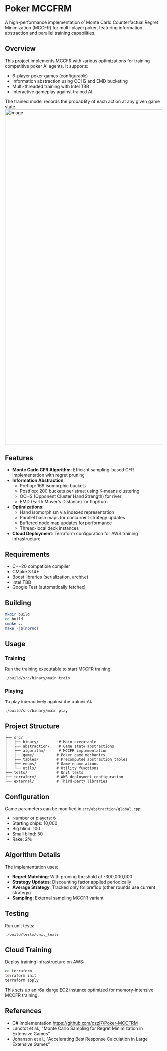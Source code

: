 # Poker MCCFRM

A high-performance implementation of Monte Carlo Counterfactual Regret Minimization (MCCFR) for multi-player poker, featuring information abstraction and parallel training capabilities.

## Overview

This project implements MCCFR with various optimizations for training competitive poker AI agents. It supports:
- 6-player poker games (configurable)
- Information abstraction using OCHS and EMD bucketing
- Multi-threaded training with Intel TBB
- Interactive gameplay against trained AI

The trained model records the probability of each action at any given game state.
<img width="860" height="1079" alt="image" src="https://github.com/user-attachments/assets/cc499953-a59d-4913-969d-93bbdb619fe0" />





## Features

- **Monte Carlo CFR Algorithm**: Efficient sampling-based CFR implementation with regret pruning
- **Information Abstraction**: 
  - Preflop: 169 isomorphic buckets
  - Postflop: 200 buckets per street using K-means clustering
  - OCHS (Opponent Cluster Hand Strength) for river
  - EMD (Earth Mover's Distance) for flop/turn
- **Optimizations**:
  - Hand isomorphism via indexed representation
  - Parallel hash maps for concurrent strategy updates
  - Buffered node map updates for performance
  - Thread-local deck instances
- **Cloud Deployment**: Terraform configuration for AWS training infrastructure

## Requirements

- C++20 compatible compiler
- CMake 3.14+
- Boost libraries (serialization, archive)
- Intel TBB
- Google Test (automatically fetched)

## Building

```bash
mkdir build
cd build
cmake ..
make -j$(nproc)
```

## Usage

### Training

Run the training executable to start MCCFR training:

```bash
./build/src/binary/main train
```

### Playing

To play interactively against the trained AI:

```bash
./build/src/binary/main play
```

## Project Structure

```
├── src/
│   ├── binary/         # Main executable
│   ├── abstraction/    # Game state abstractions
│   ├── algorithm/      # MCCFR implementation
│   ├── game/          # Poker game mechanics
│   ├── tables/        # Precomputed abstraction tables
│   ├── enums/         # Game enumerations
│   └── utils/         # Utility functions
├── tests/             # Unit tests
├── terraform/         # AWS deployment configuration
└── external/          # Third-party libraries
```

## Configuration

Game parameters can be modified in `src/abstraction/global.cpp`:
- Number of players: 6
- Starting chips: 10,000
- Big blind: 100
- Small blind: 50
- Rake: 2%

## Algorithm Details

The implementation uses:
- **Regret Matching**: With pruning threshold of -300,000,000
- **Strategy Updates**: Discounting factor applied periodically
- **Average Strategy**: Tracked only for preflop (other rounds use current strategy)
- **Sampling**: External sampling MCCFR variant

## Testing

Run unit tests:

```bash
./build/tests/unit_tests
```

## Cloud Training

Deploy training infrastructure on AWS:

```bash
cd terraform
terraform init
terraform apply
```

This sets up an r6a.xlarge EC2 instance optimized for memory-intensive MCCFR training.

## References
- C# implementation https://github.com/ozzi7/Poker-MCCFRM
- Lanctot et al., "Monte Carlo Sampling for Regret Minimization in Extensive Games"
- Johanson et al., "Accelerating Best Response Calculation in Large Extensive Games"
